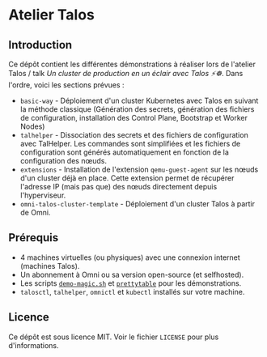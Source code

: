 # Atelier Talos

## Introduction

Ce dépôt contient les différentes démonstrations à réaliser lors de l'atelier Talos / talk *Un cluster de production en un éclair avec Talos ⚡️☸️*. Dans l'ordre, voici les sections prévues :
- `basic-way` - Déploiement d'un cluster Kubernetes avec Talos en suivant la méthode classique (Génération des secrets, génération des fichiers de configuration, installation des Control Plane, Bootstrap et Worker Nodes)
- `talhelper` - Dissociation des secrets et des fichiers de configuration avec TalHelper. Les commandes sont simplifiées et les fichiers de configuration sont générés automatiquement en fonction de la configuration des nœuds.
- `extensions` - Installation de l'extension `qemu-guest-agent` sur les nœuds d'un cluster déjà en place. Cette extension permet de récupérer l'adresse IP (mais pas que) des nœuds directement depuis l'hyperviseur.
- `omni-talos-cluster-template` - Déploiement d'un cluster Talos à partir de Omni.

## Prérequis

- 4 machines virtuelles (ou physiques) avec une connexion internet (machines Talos).
- Un abonnement à Omni ou sa version open-source (et selfhosted).
- Les scripts [`demo-magic.sh`](https://github.com/paxtonhare/demo-magic) et [`prettytable`](https://github.com/jakobwesthoff/prettytable.sh) pour les démonstrations.
- `talosctl`, `talhelper`, `omnictl` et `kubectl` installés sur votre machine.

## Licence

Ce dépôt est sous licence MIT. Voir le fichier `LICENSE` pour plus d'informations.